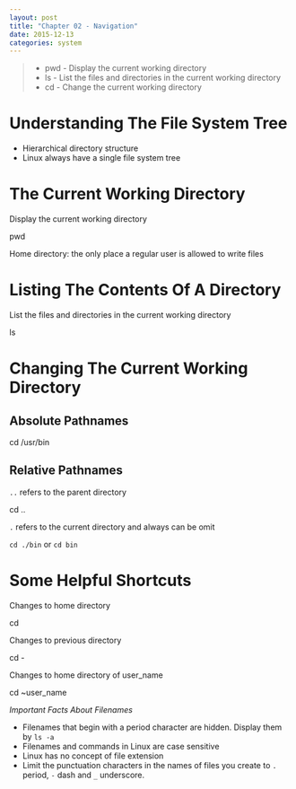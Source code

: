 ```yaml
---
layout: post
title: "Chapter 02 - Navigation"
date: 2015-12-13
categories: system
---
```


>* pwd - Display the current working directory
>* ls - List the files and directories in the current working directory
>* cd - Change the current working directory


# Understanding The File System Tree
* Hierarchical directory structure
* Linux always have a single file system tree

# The Current Working Directory
Display the current working directory

  pwd

Home directory: the only place a regular user is allowed to write files

# Listing The Contents Of A Directory
List the files and directories in the current working directory

  ls

# Changing The Current Working Directory

## Absolute Pathnames

  cd /usr/bin

## Relative Pathnames
`..` refers to the parent directory

  cd ..

`.` refers to the current directory and always can be omit

`cd ./bin` or `cd bin`

# Some Helpful Shortcuts
Changes to home directory

  cd

Changes to previous directory

  cd -

Changes to home directory of user_name

  cd ~user_name

*Important Facts About Filenames*

* Filenames that begin with a period character are hidden. Display them by `ls -a`
* Filenames and commands in Linux are case sensitive
* Linux has no concept of file extension
* Limit the punctuation characters in the names of files you create to `.` period, `-` dash and `_` underscore.
